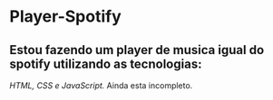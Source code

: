 # Player-Spotify
 ## Estou fazendo um player de musica igual do spotify utilizando as tecnologias:
  *HTML, CSS e JavaScript.*
  Ainda esta incompleto.
